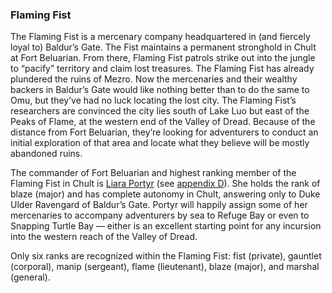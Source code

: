 ### Flaming Fist

The Flaming Fist is a mercenary company headquartered in (and fiercely loyal to) Baldur’s Gate. The Fist maintains a permanent stronghold in Chult at Fort Beluarian. From there, Flaming Fist patrols strike out into the jungle to “pacify” territory and claim lost treasures. The Flaming Fist has already plundered the ruins of Mezro. Now the mercenaries and their wealthy backers in Baldur’s Gate would like nothing better than to do the same to Omu, but they’ve had no luck locating the lost city. The Flaming Fist’s researchers are convinced the city lies south of Lake Luo but east of the Peaks of Flame, at the western end of the Valley of Dread. Because of the distance from Fort Beluarian, they’re looking for adventurers to conduct an initial exploration of that area and locate what they believe will be mostly abandoned ruins.

The commander of Fort Beluarian and highest ranking member of the Flaming Fist in Chult is [Liara Portyr](https://www.dndbeyond.com/monsters/33046-liara-portyr) (see [appendix D](https://www.dndbeyond.com/sources/toa/monsters-and-npcs#LiaraPortyr)). She holds the rank of blaze (major) and has complete autonomy in Chult, answering only to Duke Ulder Ravengard of Baldur’s Gate. Portyr will happily assign some of her mercenaries to accompany adventurers by sea to Refuge Bay or even to Snapping Turtle Bay — either is an excellent starting point for any incursion into the western reach of the Valley of Dread.

Only six ranks are recognized within the Flaming Fist: fist (private), gauntlet (corporal), manip (sergeant), flame (lieutenant), blaze (major), and marshal (general).